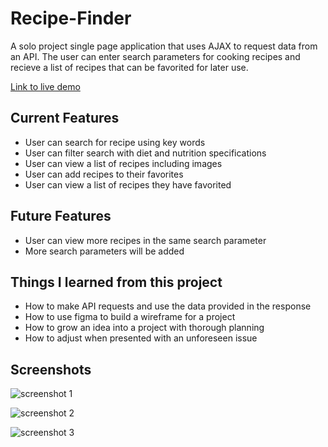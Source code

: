 # Recipe-Finder

A solo project single page application that uses AJAX to request data from an API. The user can enter search parameters for cooking recipes and recieve a list of recipes that can be favorited for later use. 

[Link to live demo](https://jakeobewell.github.io/ajax-project/)

## Current Features

- User can search for recipe using key words
- User can filter search with diet and nutrition specifications
- User can view a list of recipes including images
- User can add recipes to their favorites
- User can view a list of recipes they have favorited

## Future Features

- User can view more recipes in the same search parameter
- More search parameters will be added 

## Things I learned from this project

- How to make API requests and use the data provided in the response
- How to use figma to build a wireframe for a project
- How to grow an idea into a project with thorough planning
- How to adjust when presented with an unforeseen issue 

## Screenshots

![screenshot 1](https://github.com/jakeobewell/ajax-project/blob/master/images/recipe-finder%201.png)

![screenshot 2](https://github.com/jakeobewell/ajax-project/blob/master/images/recipe-finder%202.png)

![screenshot 3](https://github.com/jakeobewell/ajax-project/blob/master/images/recipe-finder%203.png)
